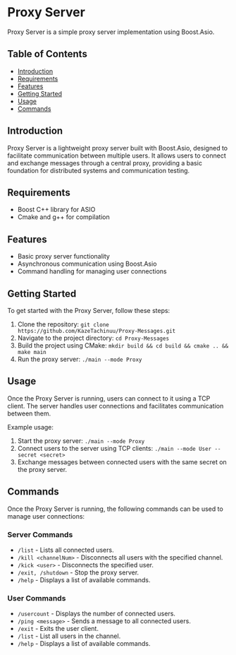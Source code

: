 # Proxy Server

Proxy Server is a simple proxy server implementation using Boost.Asio.

## Table of Contents
- [Introduction](#introduction)
- [Requirements](#requirements)
- [Features](#features)
- [Getting Started](#getting-started)
- [Usage](#usage)
- [Commands](#commands)


## Introduction

Proxy Server is a lightweight proxy server built with Boost.Asio, designed to facilitate communication between multiple users. It allows users to connect and exchange messages through a central proxy, providing a basic foundation for distributed systems and communication testing.

## Requirements

- Boost C++ library for ASIO
- Cmake and g++ for compilation

## Features

- Basic proxy server functionality
- Asynchronous communication using Boost.Asio
- Command handling for managing user connections

## Getting Started

To get started with the Proxy Server, follow these steps:

1. Clone the repository: `git clone https://github.com/KazeTachinuu/Proxy-Messages.git`
2. Navigate to the project directory: `cd Proxy-Messages`
3. Build the project using CMake: `mkdir build && cd build && cmake .. && make main`
4. Run the proxy server: `./main --mode Proxy`

## Usage

Once the Proxy Server is running, users can connect to it using a TCP client. The server handles user connections and facilitates communication between them.

Example usage:

1. Start the proxy server: `./main --mode Proxy`
2. Connect users to the server using TCP clients: `./main --mode User --secret <secret>`
3. Exchange messages between connected users with the same secret on the proxy server.

## Commands

Once the Proxy Server is running, the following commands can be used to manage user connections:

### Server Commands

- `/list` - Lists all connected users.
- `/kill <channelNum>` - Disconnects all users with the specified channel.
- `/kick <user>` - Disconnects the specified user.
- `/exit, /shutdown` - Stop the proxy server.
- `/help` - Displays a list of available commands.

### User Commands

- `/usercount` - Displays the number of connected users.
- `/ping <message>` - Sends a message to all connected users.
- `/exit` - Exits the user client.
- `/list` - List all users in the channel.
- `/help` - Displays a list of available commands.




